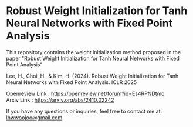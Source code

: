 # Robust Weight Initialization for Tanh Neural Networks with Fixed Point Analysis

This repository contains the weight initialization method proposed in the paper "Robust Weight Initialization for Tanh Neural Networks with Fixed Point Analysis"

Lee, H., Choi, H., & Kim, H. (2024). Robust Weight Initialization for Tanh Neural Networks with Fixed Point Analysis. ICLR 2025 

Openreview Link : https://openreview.net/forum?id=Es4RPNDtmq      
Arxiv Link : https://arxiv.org/abs/2410.02242

If you have any questions or inquiries, feel free to contact me at:
lhwwoojoo@gmail.com
